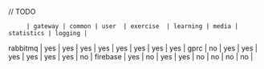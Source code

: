 // TODO

         | gateway | common | user  | exercise  | learning | media | statistics | logging |

rabbitmq | yes | yes | yes | yes | yes | yes | yes | yes |
gprc | no | yes | yes | yes | yes | yes | yes | no |
firebase | yes | no | yes | yes | no | no | no | no |

